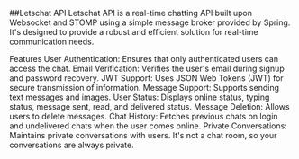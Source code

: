 ##Letschat API
Letschat API is a real-time chatting API built upon Websocket and STOMP using a simple message broker provided by Spring. It's designed to provide a robust and efficient solution for real-time communication needs.

Features
User Authentication: Ensures that only authenticated users can access the chat.
Email Verification: Verifies the user's email during signup and password recovery.
JWT Support: Uses JSON Web Tokens (JWT) for secure transmission of information.
Message Support: Supports sending text messages and images.
User Status: Displays online status, typing status, message sent, read, and delivered status.
Message Deletion: Allows users to delete messages.
Chat History: Fetches previous chats on login and undelivered chats when the user comes online.
Private Conversations: Maintains private conversations with users. It's not a chat room, so your conversations are always private.
